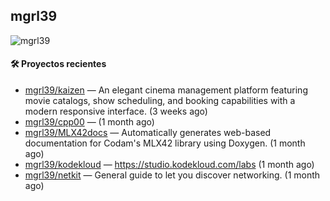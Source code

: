 ## mgrl39 
<p align="left"> <img src="https://komarev.com/ghpvc/?username=mgrbl&label=Profile%20views&color=0e75b6&style=flat" alt="mgrl39" /> </p>












#### 🛠 Proyectos recientes

- [mgrl39/kaizen](https://github.com/mgrl39/kaizen) — An elegant cinema management platform featuring movie catalogs, show scheduling, and booking capabilities with a modern responsive interface. (3 weeks ago)
- [mgrl39/cpp00](https://github.com/mgrl39/cpp00) —  (1 month ago)
- [mgrl39/MLX42docs](https://github.com/mgrl39/MLX42docs) — Automatically generates web-based documentation for Codam&#39;s MLX42 library using Doxygen. (1 month ago)
- [mgrl39/kodekloud](https://github.com/mgrl39/kodekloud) — https://studio.kodekloud.com/labs (1 month ago)
- [mgrl39/netkit](https://github.com/mgrl39/netkit) — General guide to let you discover networking. (1 month ago)





